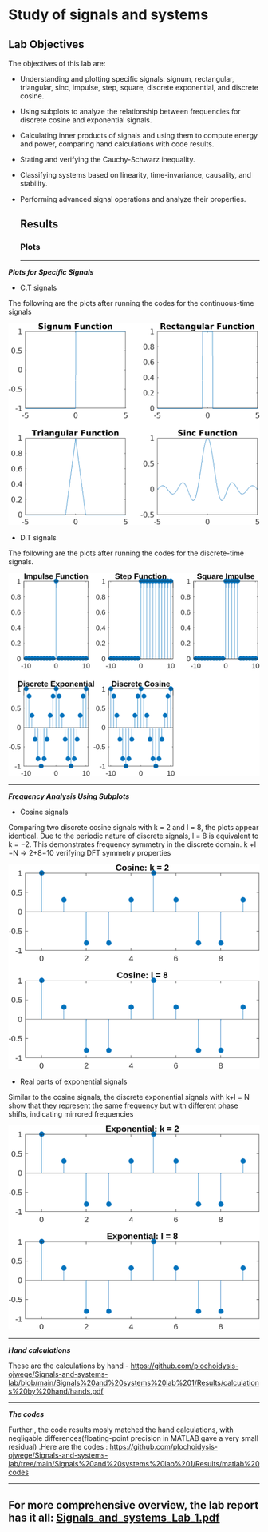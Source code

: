 # Study of signals and systems

## Lab Objectives

 The objectives of this lab are:
- Understanding and plotting specific signals: signum, rectangular, triangular, sinc, impulse, step, square, discrete exponential, and discrete cosine.
- Using subplots to analyze the relationship between frequencies for discrete cosine and exponential signals.
- Calculating inner products of signals and using them to compute energy and power, comparing hand calculations with code results.
- Stating and verifying the Cauchy-Schwarz inequality.
- Classifying systems based on linearity, time-invariance, causality, and stability.
- Performing advanced signal operations and analyze their properties.
  
  ## Results
  ### Plots
  ---
 ***Plots for Specific Signals***
 
 - C.T signals
 
 The following are the plots after running the codes for the continuous-time
 signals

![ Plots for Specific Signals-C.T signals](https://github.com/plochoidysis-ojwege/Signals-and-systems-lab/blob/main/Signals%20and%20systems%20lab%201/Results/Plots/Plot%20of%20%20CT%20signals.png)

 - D.T signals
   
The following are the plots after running the codes for the discrete-time signals.
 
![ Plots for Specific Signals-D.T signals](https://github.com/plochoidysis-ojwege/Signals-and-systems-lab/blob/main/Signals%20and%20systems%20lab%201/Results/Plots/Plot%20of%20DT%20signals.png)

---
***Frequency Analysis Using Subplots***

 - Cosine signals
   
Comparing two discrete cosine signals with k = 2 and l = 8, the plots appear identical. Due to the periodic nature of discrete signals, l = 8 is equivalent to k = −2. This demonstrates frequency symmetry in the discrete domain. k +l =N ⇒ 2+8=10 verifying DFT symmetry properties


![ Frequency Analysis Using Subplots-Cosine signals](https://github.com/plochoidysis-ojwege/Signals-and-systems-lab/blob/main/Signals%20and%20systems%20lab%201/Results/Plots/Plot%20of%20cosine%20signals.png)

 - Real parts of exponential signals


Similar to the cosine signals, the discrete exponential signals with k+l = N show that they represent the same frequency but with different phase shifts, indicating mirrored frequencies

![ Frequency Analysis Using Subplots-Real parts of exponential signals](https://github.com/plochoidysis-ojwege/Signals-and-systems-lab/blob/main/Signals%20and%20systems%20lab%201/Results/Plots/Plot%20of%20exponential%20signals.png)

---
***Hand calculations***

These are the calculations by hand - https://github.com/plochoidysis-ojwege/Signals-and-systems-lab/blob/main/Signals%20and%20systems%20lab%201/Results/calculations%20by%20hand/hands.pdf

---
***The codes***

Further , the code results mosly matched the hand calculations, with negligable differences(floating-point precision in MATLAB gave a very small residual) .Here are the codes :
https://github.com/plochoidysis-ojwege/Signals-and-systems-lab/tree/main/Signals%20and%20systems%20lab%201/Results/matlab%20codes

---
## For more comprehensive overview, the lab report has it all: [Signals_and_systems_Lab_1.pdf](https://github.com/plochoidysis-ojwege/Signals-and-systems-lab/blob/main/Signals%20and%20systems%20lab%201/The%20Lab%20Report/Signals_and_systems_Lab_1.pdf) 
